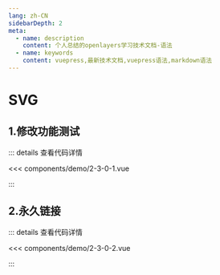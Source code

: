 ```yaml
---
lang: zh-CN
sidebarDepth: 2
meta:
  - name: description
    content: 个人总结的openlayers学习技术文档-语法
  - name: keywords
    content: vuepress,最新技术文档,vuepress语法,markdown语法
---
```


# SVG

## 1.修改功能测试

  <Container url="/resume/?type=openlayers&name=2-3-0-1.vue" />

::: details 查看代码详情

<<< components/demo/2-3-0-1.vue

:::

## 2.永久链接

  <Container url="/resume/?type=openlayers&name=2-3-0-2.vue" />

::: details 查看代码详情

<<< components/demo/2-3-0-2.vue

:::
